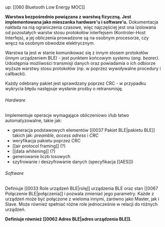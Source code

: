 up: [[060 Bluetooth Low Energy MOC]]

**Warstwa bezpośrednio powiązana z warstwą fizyczną. Jest implementowana jako mieszanka hardware'u i software'u.** Dokumentacja nakłada na nią ograniczenia czasowe, więc najczęściej jest ona izolowana od pozostałych warstw stosu protokołów interfejsem (Kontroler-Host Interfejs), a jej obliczenia prowadzone są na osobnym procesorze, czy wręcz na osobnym obwodzie elektrycznym.

Warstwa ta jest w stanie komunikować się z innym stosem protokołów (innym urządzeniem BLE) - jest punktem końcowym systemu (*ang. bearer)*. Udostępnia możliwości transmisji danych oraz powiadamia o ich odbiorze wyższe warstwy stosu protokołów (np. w poprzez wywoływalne procedury i callbacki).

Każdy odebrany pakiet jest sprawdzany poprzez CRC - w przypadku wykrycia błędu następuje wysłanie prośby o retransmisję. 

###### Hardware
Implementuje operacje wymagające obliczeniowo i/lub łatwo automatyzowalne, takie jak:
- generacja podstawowych elementów [[0037 Pakiet BLE|pakietu BLE]] takich jak: *preamble*, *access adress* i *CRC* 
- weryfikacja pakietu poprzez CRC
- [[air protocol framing]] (?)
- [[data whitening]] (?)
- generowanie liczb losowych
- szyfrowanie i deszyfrowanie danych (specyfikacja [[AES]])

###### Software
Definiuje [[0033 Role urządzeń BLE|rolę]] urządzenia BLE oraz stan [[0067 Połączenie BLE|połączenia]] i pozwala zmieniać jego parametry. Każde z urządzeń może być połączone z wieloma innymi, zarówno jako Master, jak i Slave. Może również spełniać różne role jednocześnie w relacji do różnych urządzeń.

**Definiuje również [[0062 Adres BLE|adres urządzenia BLE]]**.

